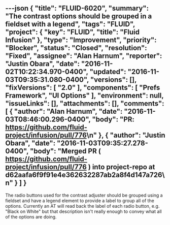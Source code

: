 ---json
{
  "title": "FLUID-6020",
  "summary": "The contrast options should be grouped in a fieldset with a legend",
  "tags": "FLUID",
  "project": {
    "key": "FLUID",
    "title": "Fluid Infusion"
  },
  "type": "Improvement",
  "priority": "Blocker",
  "status": "Closed",
  "resolution": "Fixed",
  "assignee": "Alan Harnum",
  "reporter": "Justin Obara",
  "date": "2016-11-02T10:22:34.970-0400",
  "updated": "2016-11-03T09:35:31.080-0400",
  "versions": [],
  "fixVersions": [
    "2.0"
  ],
  "components": [
    "Prefs Framework",
    "UI Options"
  ],
  "environment": null,
  "issueLinks": [],
  "attachments": [],
  "comments": [
    {
      "author": "Alan Harnum",
      "date": "2016-11-03T08:46:00.296-0400",
      "body": "PR: <https://github.com/fluid-project/infusion/pull/776>\n"
    },
    {
      "author": "Justin Obara",
      "date": "2016-11-03T09:35:27.278-0400",
      "body": "Merged PR ( <https://github.com/fluid-project/infusion/pull/776> ) into project-repo at d62aafa6f9f91e4e362632287ab2a8f4d147a726\n"
    }
  ]
}
---
The radio buttons used for the contrast adjuster should be grouped using a fieldset and have a legend element to provide a label to group all of the options. Currently an AT will read back the label of each radio button, e.g. "Black on White" but that description isn't really enough to convey what all of the options are doing.&#x20;

        